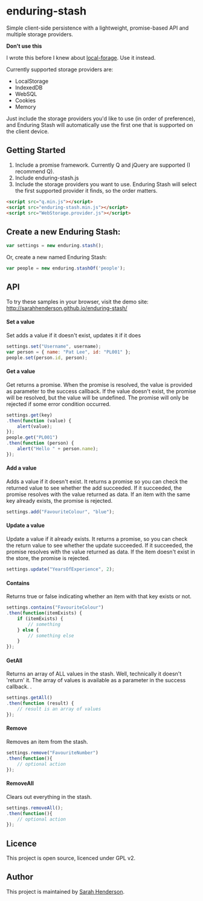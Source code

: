 enduring-stash
==============

Simple client-side persistence with a lightweight, promise-based API and multiple storage providers.

**Don't use this**

I wrote this before I knew about [local-forage](https://github.com/mozilla/localForage).  Use it instead.

Currently supported storage providers are:

* LocalStorage
* IndexedDB
* WebSQL
* Cookies
* Memory

Just include the storage providers you'd like to use (in order of preference), and Enduring Stash will automatically use the first one that is supported on the client device.

## Getting Started

1. Include a promise framework. Currently Q and jQuery are supported (I recommend Q).
1. Include enduring-stash.js
1. Include the storage providers you want to use.  Enduring Stash will select the first supported provider it finds, so the order matters.

```html
<script src="q.min.js"></script>
<script src="enduring-stash.min.js"></script>
<script src="WebStorage.provider.js"></script>
````
    
## Create a new Enduring Stash:

```javascript
var settings = new enduring.stash();
```

Or, create a new named Enduring Stash:

```javascript
var people = new enduring.stashOf('people');
```

## API

To try these samples in your browser, visit the demo site: http://sarahhenderson.github.io/enduring-stash/

#### Set a value

Set adds a value if it doesn't exist, updates it if it does

```javascript
settings.set("Username", username);
var person = { name: "Pat Lee", id: "PL001" };
people.set(person.id, person);
```

#### Get a value

Get returns a promise. When the promise is resolved, the value is provided as parameter to the success callback. If the value doesn't exist, the promise will be resolved, but the value will be undefined. The promise will only be rejected if some error condition occurred.

```javascript
settings.get(key)
.then(function (value) {
	alert(value);
});
people.get("PL001")
.then(function (person) {
	alert("Hello " + person.name);
});
```
   
#### Add a value

Adds a value if it doesn't exist. It returns a promise so you can check the returned value to see whether the add succeeded. If it succeeded, the promise resolves with the value returned as data. If an item with the same key already exists, the promise is rejected.

```javascript
settings.add("FavouriteColour", "blue");
```


#### Update a value

Update a value if it already exists. It returns a promise, so you can check the return value to see whether the update succeeded. If it succeeded, the promise resolves with the value returned as data. If the item doesn't exist in the store, the promise is rejected.

```javascript
settings.update("YearsOfExperience", 2);
```

#### Contains

Returns true or false indicating whether an item with that key exists or not.

```javascript
settings.contains("FavouriteColour")
.then(function(itemExists) {
	if (itemExists) {
		// something
	} else {
		// something else
	}
});
```

#### GetAll

Returns an array of ALL values in the stash. Well, technically it doesn't 'return' it. The array of values is available as a parameter in the success callback. .

```javascript
settings.getAll()
.then(function (result) {
	// result is an array of values
});
```

#### Remove

Removes an item from the stash.

```javascript
settings.remove("FavouriteNumber")
.then(function(){
	// optional action
});
```

#### RemoveAll

Clears out everything in the stash.

```javascript
settings.removeAll();
.then(function(){
	// optional action
});
```

## Licence

This project is open source, licenced under GPL v2.

## Author

This project is maintained by [Sarah Henderson](http://sarahhenderson.info).
